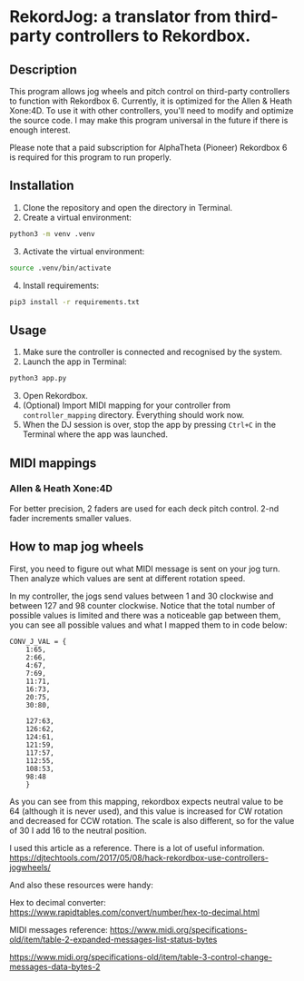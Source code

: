 # RekordJog: a translator from third-party controllers to Rekordbox.

## Description

This program allows jog wheels and pitch control on third-party controllers to function with Rekordbox 6. Currently, it is optimized for the Allen & Heath Xone:4D. To use it with other controllers, you'll need to modify and optimize the source code. I may make this program universal in the future if there is enough interest.

Please note that a paid subscription for AlphaTheta (Pioneer) Rekordbox 6 is required for this program to run properly.

## Installation

1. Clone the repository and open the directory in Terminal.
2. Create a virtual environment:
```bash
python3 -m venv .venv
```
3. Activate the virtual environment:
```bash
source .venv/bin/activate
```
4. Install requirements:
```bash
pip3 install -r requirements.txt
```
## Usage

1. Make sure the controller is connected and recognised by the system.
2. Launch the app in Terminal:
```bash
python3 app.py
```
3. Open Rekordbox.
4. (Optional) Import MIDI mapping for your controller from `controller_mapping` directory. Everything should work now.
5. When the DJ session is over, stop the app by pressing `Ctrl+C` in the Terminal where the app was launched.

## MIDI mappings

### Allen & Heath Xone:4D

For better precision, 2 faders are used for each deck pitch control. 2-nd fader increments smaller values.

## How to map jog wheels

First, you need to figure out what MIDI message is sent on your jog turn. Then analyze which values are sent at different rotation speed.

In my controller, the jogs send values between 1 and 30 clockwise and between 127 and 98 counter clockwise. Notice that the total number of possible values is limited and there was a noticeable gap between them, you can see all possible values and what I mapped them to in code below:

```
CONV_J_VAL = {
    1:65,
    2:66,
    4:67,
    7:69,
    11:71,
    16:73,
    20:75,
    30:80,
    
    127:63,
    126:62,
    124:61,
    121:59,
    117:57,
    112:55,
    108:53,
    98:48
    }
```

As you can see from this mapping, rekordbox expects neutral value to be 64 (although it is never used), and this value is increased for CW rotation and decreased for CCW rotation. The scale is also different, so for the value of 30 I add 16 to the neutral position.

I used this article as a reference. There is a lot of useful information. https://djtechtools.com/2017/05/08/hack-rekordbox-use-controllers-jogwheels/

And also these resources were handy:

Hex to decimal converter: https://www.rapidtables.com/convert/number/hex-to-decimal.html

MIDI messages reference: https://www.midi.org/specifications-old/item/table-2-expanded-messages-list-status-bytes

https://www.midi.org/specifications-old/item/table-3-control-change-messages-data-bytes-2
